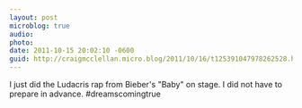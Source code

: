```yaml
---
layout: post
microblog: true
audio: 
photo: 
date: 2011-10-15 20:02:10 -0600
guid: http://craigmcclellan.micro.blog/2011/10/16/t125391047978262528.html
---
```

I just did the Ludacris rap from Bieber's "Baby" on stage. I did not have to prepare in advance. #dreamscomingtrue
